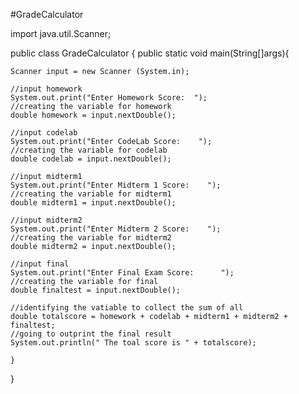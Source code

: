#GradeCalculator


import java.util.Scanner;

public class GradeCalculator {
    public static void main(String[]args){

    Scanner input = new Scanner (System.in);

    //input homework
    System.out.print("Enter Homework Score:  ");
    //creating the variable for homework
    double homework = input.nextDouble();

    //input codelab
    System.out.print("Enter CodeLab Score:    ");
    //creating the variable for codelab
    double codelab = input.nextDouble();

    //input midterm1
    System.out.print("Enter Midterm 1 Score:    ");
    //creating the variable for midterm1
    double midterm1 = input.nextDouble();

    //input midterm2
    System.out.print("Enter Midterm 2 Score:    ");
    //creating the variable for midterm2
    double midterm2 = input.nextDouble();

    //input final
    System.out.print("Enter Final Exam Score:      ");
    //creating the variable for final
    double finaltest = input.nextDouble();

    //identifying the vatiable to collect the sum of all
    double totalscore = homework + codelab + midterm1 + midterm2 + finaltest;
    //going to outprint the final result
    System.out.println(" The toal score is " + totalscore);

    }
}
